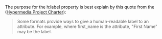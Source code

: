 The purpose for the h:label property is best explain by this quote from
the ([Hypermedia Project Charter](https://github.com/the-hypermedia-project/charter/blob/master/reference/hypermedia-elements.md)):

> Some formats provide ways to give a human-readable label to an attribute.
> For example, where first_name is the attribute, "First Name" may be the
> label.
